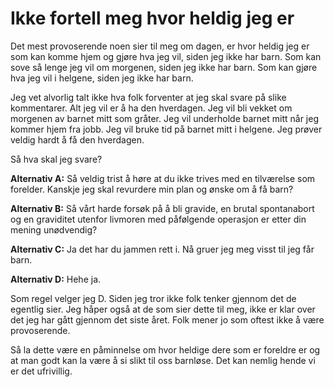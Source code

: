 # Ikke fortell meg hvor heldig jeg er

Det mest provoserende noen sier til meg om dagen, er hvor heldig jeg er som kan komme hjem og gjøre hva jeg vil, siden jeg ikke har barn. Som kan sove så lenge jeg vil om morgenen, siden jeg ikke har barn. Som kan gjøre hva jeg vil i helgene, siden jeg ikke har barn.

Jeg vet alvorlig talt ikke hva folk forventer at jeg skal svare på slike kommentarer. Alt jeg vil er å ha den hverdagen. Jeg vil bli vekket om morgenen av barnet mitt som gråter. Jeg vil underholde barnet mitt når jeg kommer hjem fra jobb. Jeg vil bruke tid på barnet mitt i helgene. Jeg prøver veldig hardt å få den hverdagen.

Så hva skal jeg svare?

**Alternativ A:** Så veldig trist å høre at du ikke trives med en tilværelse som forelder. Kanskje jeg skal revurdere min plan og ønske om å få barn?

**Alternativ B:** Så vårt harde forsøk på å bli gravide, en brutal spontanabort og en graviditet utenfor livmoren med påfølgende operasjon er etter din mening unødvendig?

**Alternativ C:** Ja det har du jammen rett i. Nå gruer jeg meg visst til jeg får barn.

**Alternativ D:** Hehe ja.

Som regel velger jeg D. Siden jeg tror ikke folk tenker gjennom det de egentlig sier. Jeg håper også at de som sier dette til meg, ikke er klar over det jeg har gått gjennom det siste året. Folk mener jo som oftest ikke å være provoserende.

Så la dette være en påminnelse om hvor heldige dere som er foreldre er og at man godt kan la være å si slikt til oss barnløse. Det kan nemlig hende vi er det ufrivillig.
